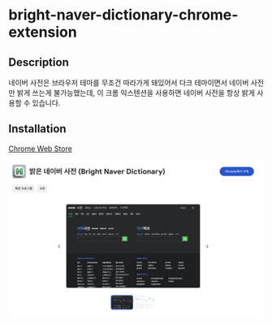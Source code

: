 # bright-naver-dictionary-chrome-extension

## Description

네이버 사전은 브라우저 테마를 무조건 따라가게 돼있어서 다크 테마이면서 네이버 사전만 밝게 쓰는게 불가능했는데, 이 크롬 익스텐션을 사용하면 네이버 사전을 항상 밝게 사용할 수 있습니다.

## Installation

[Chrome Web Store](https://chromewebstore.google.com/detail/%EB%B0%9D%EC%9D%80-%EB%84%A4%EC%9D%B4%EB%B2%84-%EC%82%AC%EC%A0%84-bright-naver-di/pmnifccaihgpajcofmjimblebmbhaalf?hl=ko)

![image](./image.png)

